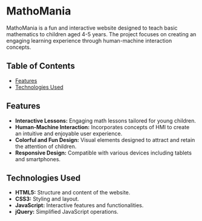 # MathoMania

MathoMania is a fun and interactive website designed to teach basic mathematics to children aged 4-5 years. The project focuses on creating an engaging learning experience through human-machine interaction concepts.

## Table of Contents

- [Features](#features)
- [Technologies Used](#technologies-used)

## Features

- **Interactive Lessons:** Engaging math lessons tailored for young children.
- **Human-Machine Interaction:** Incorporates concepts of HMI to create an intuitive and enjoyable user experience.
- **Colorful and Fun Design:** Visual elements designed to attract and retain the attention of children.
- **Responsive Design:** Compatible with various devices including tablets and smartphones.

## Technologies Used

- **HTML5:** Structure and content of the website.
- **CSS3:** Styling and layout.
- **JavaScript:** Interactive features and functionalities.
- **jQuery:** Simplified JavaScript operations.

